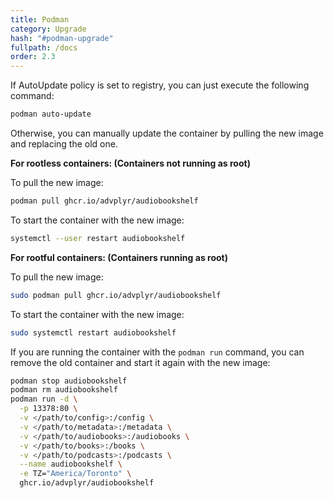 ```yaml
---
title: Podman
category: Upgrade
hash: "#podman-upgrade"
fullpath: /docs
order: 2.3
---
```



If AutoUpdate policy is set to registry, you can just execute the following command:

```bash
podman auto-update
```

Otherwise, you can manually update the container by pulling the new image and replacing the old one.

**For rootless containers: (Containers not running as root)**

To pull the new image:

```bash
podman pull ghcr.io/advplyr/audiobookshelf
```

To start the container with the new image:

```bash
systemctl --user restart audiobookshelf
```

**For rootful containers: (Containers running as root)**

To pull the new image:

```bash
sudo podman pull ghcr.io/advplyr/audiobookshelf
```

To start the container with the new image:

```bash
sudo systemctl restart audiobookshelf
```

If you are running the container with the `podman run` command, you can remove the old container and start it again with the new image:

```bash
podman stop audiobookshelf
podman rm audiobookshelf
podman run -d \
  -p 13378:80 \
  -v </path/to/config>:/config \
  -v </path/to/metadata>:/metadata \
  -v </path/to/audiobooks>:/audiobooks \
  -v </path/to/books>:/books \
  -v </path/to/podcasts>:/podcasts \
  --name audiobookshelf \
  -e TZ="America/Toronto" \
  ghcr.io/advplyr/audiobookshelf
```
